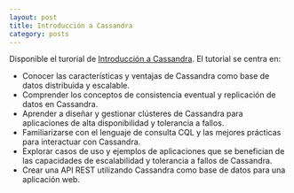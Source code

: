 ```yaml
---
layout: post
title: Introducción a Cassandra
category: posts
---
```


Disponible el turorial de [Introducción a Cassandra](https://ualmtorres.github.io/SeminarioCassandra). El tutorial se centra en:

* Conocer las características y ventajas de Cassandra como base de datos distribuida y escalable.
* Comprender los conceptos de consistencia eventual y replicación de datos en Cassandra.
* Aprender a diseñar y gestionar clústeres de Cassandra para aplicaciones de alta disponibilidad y tolerancia a fallos.
* Familiarizarse con el lenguaje de consulta CQL y las mejores prácticas para interactuar con Cassandra.
* Explorar casos de uso y ejemplos de aplicaciones que se benefician de las capacidades de escalabilidad y tolerancia a fallos de Cassandra.
* Crear una API REST utilizando Cassandra como base de datos para una aplicación web.